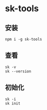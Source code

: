 # sk-tools
## 安装

```
npm i -g sk-tools
```

## 查看

```
sk -v
sk --version
```

## 初始化

```
sk -i
sk init
```
